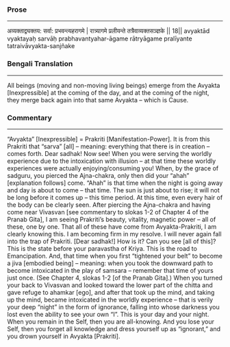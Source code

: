 ### Prose 
 --- 
अव्यक्ताद्व्यक्तय: सर्वा: प्रभवन्त्यहरागमे |
रात्र्यागमे प्रलीयन्ते तत्रैवाव्यक्तसञ्ज्ञके || 18||
avyaktād vyaktayaḥ sarvāḥ prabhavantyahar-āgame
rātryāgame pralīyante tatraivāvyakta-sanjñake

### Bengali Translation 
 --- 
All beings (moving and non-moving living beings) emerge from the Avyakta [Inexpressible] at the coming of the day, and at the coming of the night, they merge back again into that same Avyakta – which is Cause.

### Commentary 
 --- 
“Avyakta” [Inexpressible] = Prakriti [Manifestation-Power]. It is from this Prakriti that “sarva” [all] – meaning: everything that there is in creation – comes forth. Dear sadhak! Now see! When you were serving the worldly experience due to the intoxication with illusion – at that time these worldly experiences were actually enjoying/consuming you! When, by the grace of sadguru, you pierced the Ajna-chakra, only then did your “ahah” [explanation follows] come. “Ahah” is that time when the night is going away and day is about to come – that time. The sun is just about to rise; it will not be long before it comes up – this time period. At this time, even every hair of the body can be clearly seen. After piercing the Ajna-chakra and having come near Vivasvan [see commentary to slokas 1-2 of Chapter 4 of the Pranab Gita], I am seeing Prakriti’s beauty, vitality, magnetic power – all of these, one by one. That all of these have come from Avyakta-Prakriti, I am clearly knowing this. I am becoming firm in my resolve. I will never again fall into the trap of Prakriti. [Dear sadhak!] How is it? Can you see [all of this]? This is the state before your paravastha of Kriya. This is the road to Emancipation. And, that time when you first “tightened your belt” to become a jiva [embodied being] – meaning: when you took the downward path to become intoxicated in the play of samsara – remember that time of yours just once. (See Chapter 4, slokas 1-2 [of the Pranab Gita].) When you turned your back to Vivasvan and looked toward the lower part of the chitta and gave refuge to ahamkar [ego], and after that took up the mind, and taking up the mind, became intoxicated in the worldly experience – that is verily your deep “night” in the form of ignorance, falling into whose darkness you lost even the ability to see your own “I”. This is your day and your night. When you remain in the Self, then you are all-knowing. And you lose your Self, then you forget all knowledge and dress yourself up as “ignorant,” and you drown yourself in Avyakta [Prakriti].